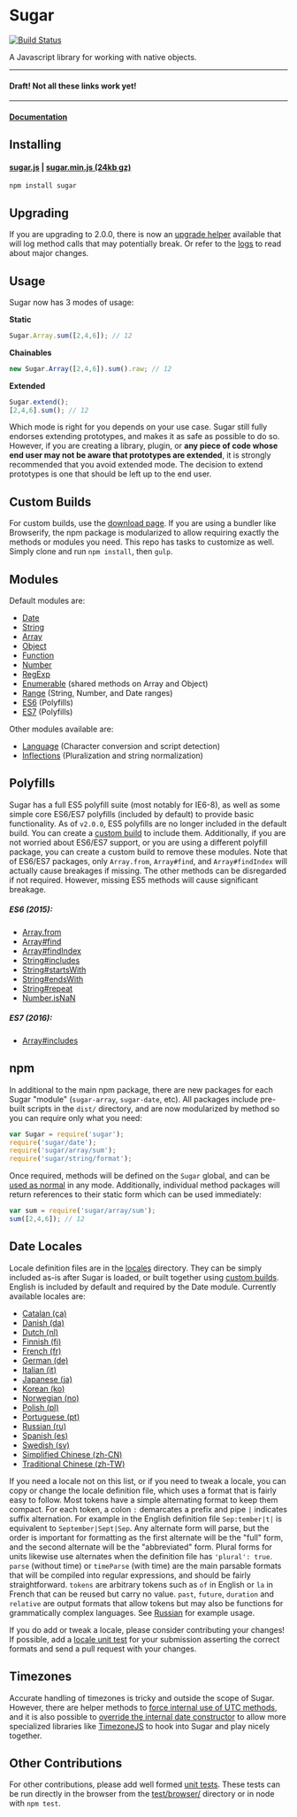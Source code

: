 # Sugar

[![Build Status](https://secure.travis-ci.org/andrewplummer/Sugar.png)](http://travis-ci.org/andrewplummer/Sugar)

A Javascript library for working with native objects.


---------

#### Draft! Not all these links work yet!

---------

#### [Documentation](http://sugarjs.com/docs/)

## Installing

#### [sugar.js](sugar.js) | [sugar.min.js (24kb gz)](sugar.min.js)

`npm install sugar`

## Upgrading

If you are upgrading to 2.0.0, there is now an [upgrade helper](lib/extras/upgrade.js) available that will log method calls that may potentially break. Or refer to the [logs](CAUTION.md) to read about major changes.

## Usage

Sugar now has 3 modes of usage:

**Static**

```javascript
Sugar.Array.sum([2,4,6]); // 12
```

**Chainables**

```javascript
new Sugar.Array([2,4,6]).sum().raw; // 12
```

**Extended**

```javascript
Sugar.extend();
[2,4,6].sum(); // 12
```

Which mode is right for you depends on your use case. Sugar still fully endorses extending prototypes, and makes it as safe as possible to do so. However, if you are creating a library, plugin, or **any piece of code whose end user may not be aware that prototypes are extended**, it is strongly recommended that you avoid extended mode. The decision to extend prototypes is one that should be left up to the end user.


## Custom Builds

For custom builds, use the [download page](http://sugarjs.com/download). If you are using a bundler like Browserify, the npm package is modularized to allow requiring exactly the methods or modules you need. This repo has tasks to customize as well. Simply clone and run `npm install`, then `gulp`.

## Modules

Default modules are:

- [Date](http://sugarjs.com/docs/Date)
- [String](http://sugarjs.com/docs/String)
- [Array](http://sugarjs.com/docs/Array)
- [Object](http://sugarjs.com/docs/Object)
- [Function](http://sugarjs.com/docs/Function)
- [Number](http://sugarjs.com/docs/Number)
- [RegExp](http://sugarjs.com/docs/RegExp)
- [Enumerable](lib/enumerable.js) (shared methods on Array and Object)
- [Range](http://sugarjs.com/docs/Range) (String, Number, and Date ranges)
- [ES6](#polyfills) (Polyfills)
- [ES7](#polyfills) (Polyfills)

Other modules available are:

- [Language](lib/language.js) (Character conversion and script detection)
- [Inflections](lib/inflections.js) (Pluralization and string normalization)

## Polyfills

Sugar has a full ES5 polyfill suite (most notably for IE6-8), as well as some simple core ES6/ES7 polyfills (included by default) to provide basic functionality. As of `v2.0.0`, ES5 polyfills are no longer included in the default build. You can create a [custom build](#custom-builds) to include them. Additionally, if you are not worried about ES6/ES7 support, or you are using a different polyfill package, you can create a custom build to remove these modules. Note that of ES6/ES7 packages, only `Array.from`, `Array#find`, and `Array#findIndex` will actually cause breakages if missing. The other methods can be disregarded if not required. However, missing ES5 methods will cause significant breakage.

##### ES6 (2015):

- [Array.from](http://sugarjs.com/docs/Array/from)
- [Array#find](http://sugarjs.com/docs/Array/find)
- [Array#findIndex](http://sugarjs.com/docs/Array/findIndex)
- [String#includes](http://sugarjs.com/docs/String/includes)
- [String#startsWith](http://sugarjs.com/docs/String/startsWith)
- [String#endsWith](http://sugarjs.com/docs/String/endsWith)
- [String#repeat](http://sugarjs.com/docs/String/repeat)
- [Number.isNaN](http://sugarjs.com/docs/Number/isNaN)

##### ES7 (2016):

- [Array#includes](http://sugarjs.com/Array/includes)

## npm

In additional to the main npm package, there are new packages for each Sugar "module" (`sugar-array`, `sugar-date`, etc). All packages include pre-built scripts in the `dist/` directory, and are now modularized by method so you can require only what you need:

```javascript
var Sugar = require('sugar');
require('sugar/date');
require('sugar/array/sum');
require('sugar/string/format');
```

Once required, methods will be defined on the `Sugar` global, and can be [used as normal](#usage) in any mode. Additionally, individual method packages will return references to their static form which can be used immediately:

```javascript
var sum = require('sugar/array/sum');
sum([2,4,6]); // 12
```


## Date Locales

Locale definition files are in the [locales](locales/) directory. They can be simply included as-is after Sugar is loaded, or built together using [custom builds](#custom-builds). English is included by default and required by the Date module. Currently available locales are:

- [Catalan (ca)](locales/ca.js)
- [Danish (da)](locales/da.js)
- [Dutch (nl)](locales/nl.js)
- [Finnish (fi)](locales/fi.js)
- [French (fr)](locales/fr.js)
- [German (de)](locales/de.js)
- [Italian (it)](locales/it.js)
- [Japanese (ja)](locales/ja.js)
- [Korean (ko)](locales/ko.js)
- [Norwegian (no)](locales/no.js)
- [Polish (pl)](locales/pl.js)
- [Portuguese (pt)](locales/pt.js)
- [Russian (ru)](locales/ru.js)
- [Spanish (es)](locales/es.js)
- [Swedish (sv)](locales/sv.js)
- [Simplified Chinese (zh-CN)](locales/zh-CN.js)
- [Traditional Chinese (zh-TW)](locales/zh-TW.js)

If you need a locale not on this list, or if you need to tweak a locale, you can copy or change the locale definition file, which uses a format that is fairly easy to follow. Most tokens have a simple alternating format to keep them compact. For each token, a colon `:` demarcates a prefix and pipe `|` indicates suffix alternation. For example in the English definition file `Sep:tember|t|` is equivalent to `September|Sept|Sep`. Any alternate form will parse, but the order is important for formatting as the first alternate will be the "full" form, and the second alternate will be the "abbreviated" form. Plural forms for units likewise use alternates when the definition file has `'plural': true`. `parse` (without time) or `timeParse` (with time) are the main parsable formats that will be compiled into regular expressions, and should be fairly straightforward. `tokens` are arbitrary tokens such as `of` in English or `la` in French that can be reused but carry no value. `past`, `future`, `duration` and `relative` are output formats that allow tokens but may also be functions for grammatically complex languages. See [Russian](locales/ru.js) for example usage.

If you do add or tweak a locale, please consider contributing your changes! If possible, add a [locale unit test](test/tests/locales/) for your submission asserting the correct formats and send a pull request with your changes.


## Timezones

Accurate handling of timezones is tricky and outside the scope of Sugar. However, there are helper methods to [force internal use of UTC methods](http://sugarjs.com/docs/Date/setUTC), and it is also possible to [override the internal date constructor](http://sugarjs.com/docs/Sugar/newDateInternal) to allow more specialized libraries like [TimezoneJS](https://github.com/mde/timezone-js) to hook into Sugar and play nicely together.


## Other Contributions

For other contributions, please add well formed [unit tests](test/tests/). These tests can be run directly in the browser from the [test/browser/](test/browser/) directory or in node with `npm test`.
